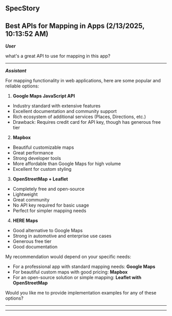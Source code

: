 ## SpecStory

## Best APIs for Mapping in Apps (2/13/2025, 10:13:52 AM)

_**User**_

what's a great API to use for mapping in this app?

---

_**Assistant**_

For mapping functionality in web applications, here are some popular and reliable options:

1. **Google Maps JavaScript API**
- Industry standard with extensive features
- Excellent documentation and community support
- Rich ecosystem of additional services (Places, Directions, etc.)
- Drawback: Requires credit card for API key, though has generous free tier

2. **Mapbox**
- Beautiful customizable maps
- Great performance
- Strong developer tools
- More affordable than Google Maps for high volume
- Excellent for custom styling

3. **OpenStreetMap + Leaflet**
- Completely free and open-source
- Lightweight
- Great community
- No API key required for basic usage
- Perfect for simpler mapping needs

4. **HERE Maps**
- Good alternative to Google Maps
- Strong in automotive and enterprise use cases
- Generous free tier
- Good documentation

My recommendation would depend on your specific needs:
- For a professional app with standard mapping needs: **Google Maps**
- For beautiful custom maps with good pricing: **Mapbox**
- For an open-source solution or simple mapping: **Leaflet with OpenStreetMap**

Would you like me to provide implementation examples for any of these options?

---



---

